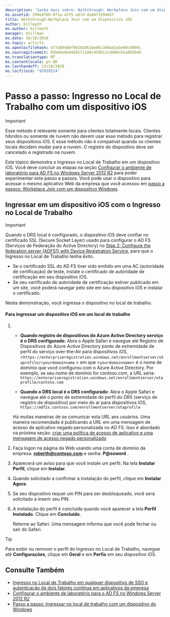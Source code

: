 ```yaml
---
description: 'Saiba mais sobre: Walkthrough: Workplace Join com um dispositivo iOS'
ms.assetid: 299e4fb9-8f1a-4275-ad7d-dad4f1594657
title: Walkthrough-Workplace Join com um dispositivo iOS
author: billmath
ms.author: billmath
manager: mtillman
ms.date: 10/18/2018
ms.topic: article
ms.openlocfilehash: d77a004dbf9b2010b1bed6c300ad1ebe90c0099c
ms.sourcegitcommit: 65b6de6b44d41f1180c45db11cdd60cb2a093b46
ms.translationtype: MT
ms.contentlocale: pt-BR
ms.lasthandoff: 12/10/2020
ms.locfileid: "97039524"
---
```

# <a name="walkthrough-workplace-join-with-an-ios-device"></a>Passo a passo: Ingresso no Local de Trabalho com um dispositivo iOS


> [!IMPORTANT]
> Esse método é relevante somente para clientes totalmente locais. Clientes híbridos ou somente de nuvem não devem usar esse método para registrar seus dispositivos iOS. E esse método não é compatível quando os clientes locais decidem mudar para a nuvem. O registro do dispositivo deve ser cancelado e registrado na nuvem.

Este tópico demonstra o Ingresso no Local de Trabalho em um dispositivo iOS. Você deve concluir as etapas na seção [Configurar o ambiente de laboratório para AD FS no Windows Server 2012 R2](../../ad-fs/deployment/Set-up-the-lab-environment-for-AD-FS-in-Windows-Server-2012-R2.md) para poder experimentar este passo a passos. Você pode usar o dispositivo para acessar o mesmo aplicativo Web da empresa que você acessou em [passo a passos: Workplace Join com um dispositivo Windows](Walkthrough--Workplace-Join-with-a-Windows-Device.md).


## <a name="join-an-ios-device-with-workplace-join"></a>Ingressar em um dispositivo iOS com o Ingresso no Local de Trabalho

> [!IMPORTANT]
> Quando o DRS local é configurado, o dispositivo iOS deve confiar no certificado SSL (Secure Socket Layer) usado para configurar o AD FS (Serviços de Federação do Active Directory) no [Step 2: Configure the federation server (ADFS1) with Device Registration Service](../../ad-fs/deployment/Set-up-the-lab-environment-for-AD-FS-in-Windows-Server-2012-R2.md#BKMK_4), para que o Ingresso no Local de Trabalho tenha êxito.
>
> -   Se o certificado SSL do AD FS tiver sido emitido em uma AC (autoridade de certificação) de teste, instale o certificado de autoridade de certificação em seu dispositivo iOS.
> -   Se seu certificado de autoridade de certificação estiver publicado em um site, você poderá navegar pelo site em seu dispositivo iOS e instalar o certificado.

Nesta demonstração, você ingressa o dispositivo no local de trabalho.

#### <a name="to-join-an-ios-device-to-a-workplace"></a>Para ingressar um dispositivo iOS em um local de trabalho

1. -   **Quando registro de dispositivos do Azure Active Directory serviço é o DRS configurado:** Abra o Apple Safari e navegue até Registro de Dispositivos do Azure Active Directory ponto de extremidade de perfil do serviço over-the-Air para dispositivos iOS, <`https://enterpriseregistration.windows.net/enrollmentserver/otaprofile/<yourdomainname` > em que <`yourdomainname`> é o nome de domínio que você configurou com o Azure Active Directory. Por exemplo, se seu nome de domínio for contoso.com, a URL seria: `https://enterpriseregistration.windows.net/enrollmentserver/otaprofile/contoso.com`

   -   **Quando o DRS local é o DRS configurado**: Abra o Apple Safari e navegue até o ponto de extremidade do perfil do DRS (serviço de registro de dispositivo) por meio do ar para dispositivos IOS, `https://adf1s.contoso.com/enrollmentserver/otaprofile`

   Há muitas maneiras de se comunicar esta URL aos usuários. Uma maneira recomendada é publicando a URL em uma mensagem de acesso de aplicativo negado personalizada no AD FS. Isso é abordado na próxima seção: [criar uma política de acesso de aplicativo e uma mensagem de acesso negado personalizado](/azure/active-directory/active-directory-device-registration-on-premises-setup#create-an-application-access-policy-and-custom-access-denied-message)

2. Faça logon na página da Web usando uma conta de domínio da empresa:  <strong>roberth@contoso.com</strong> e senha: <strong>P@ssword</strong> .

3. Aparecerá um aviso para que você instale um perfil. Na tela **Instalar Perfil**, clique em **Instalar**.

4. Quando solicitado a confirmar a instalação do perfil, clique em **Instalar Agora**.

5. Se seu dispositivo requer um PIN para ser desbloqueado, você será solicitado a inserir seu PIN.

6. A instalação do perfil é concluída quando você aparecer a tela **Perfil Instalado**. Clique em **Concluído**.

   Retorne ao Safari. Uma mensagem informa que você pode fechar ou sair do Safari.

> [!TIP]
> Para exibir ou remover o perfil do Ingresso no Local de Trabalho, navegue até **Configurações**, clique em **Geral** e em **Perfis** em seu dispositivo iOS.

## <a name="see-also"></a>Consulte Também


- [Ingresso no Local de Trabalho em qualquer dispositivo de SSO e autenticação de dois fatores contínua em aplicativos da empresa](Join-to-Workplace-from-Any-Device-for-SSO-and-Seamless-Second-Factor-Authentication-Across-Company-Applications.md)
- [Configurar o ambiente de laboratório para o AD FS no Windows Server 2012 R2](../../ad-fs/deployment/Set-up-the-lab-environment-for-AD-FS-in-Windows-Server-2012-R2.md)
- [Passo a passo: Ingressar no local de trabalho com um dispositivo do Windows](Walkthrough--Workplace-Join-with-a-Windows-Device.md)
